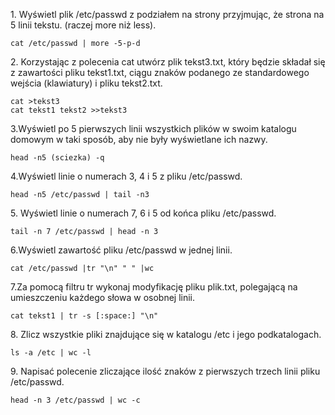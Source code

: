 1\. Wyświetl plik /etc/passwd z podziałem na strony przyjmując, że strona na 5 linii tekstu. (raczej more niż less).
```
cat /etc/passwd | more -5-p-d

```
2\. Korzystając z polecenia cat utwórz plik tekst3.txt, który będzie składał się z zawartości pliku tekst1.txt,
ciągu znaków podanego ze standardowego wejścia (klawiatury) i pliku tekst2.txt.
```
cat >tekst3
cat tekst1 tekst2 >>tekst3

```
3\.Wyświetl po 5 pierwszych linii wszystkich plików w swoim katalogu domowym w taki sposób,
aby nie były wyświetlane ich nazwy.
```
head -n5 (sciezka) -q

```
4\.Wyświetl linie o numerach 3, 4 i 5 z pliku /etc/passwd.
```
head -n5 /etc/passwd | tail -n3

```
5\. Wyświetl linie o numerach 7, 6 i 5 od końca pliku /etc/passwd.
```
tail -n 7 /etc/passwd | head -n 3 

```
6\.Wyświetl zawartość pliku /etc/passwd w jednej linii.
```
cat /etc/passwd |tr "\n" " " |wc

```
7\.Za pomocą filtru tr wykonaj modyfikację pliku plik.txt, polegającą na umieszczeniu każdego słowa w osobnej linii.
```
cat tekst1 | tr -s [:space:] "\n"

```
8\. Zlicz wszystkie pliki znajdujące się w katalogu /etc i jego podkatalogach.
```
ls -a /etc | wc -l
```
9\. Napisać polecenie zliczające ilość znaków z pierwszych trzech linii pliku /etc/passwd.
```
head -n 3 /etc/passwd | wc -c
```
